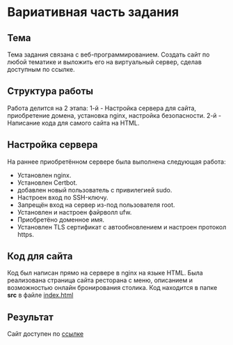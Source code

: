 # Вариативная часть задания

## Тема

Тема задания связана с веб-программированием. Создать сайт по любой тематике и выложить его на виртуальный сервер, сделав доступным по ссылке. 

## Структура работы

Работа делится на 2 этапа: 1-й - Настройка сервера для сайта, приобретение домена, установка nginx, настройка безопасности. 
2-й - Написание кода для самого сайта на HTML. 

## Настройка сервера

На раннее приобретённом сервере была выполнена следующая работа:
- Установлен nginx.
- Установлен Certbot.
- добавлен новый пользователь с привилегией sudo.
- Настроен вход по SSH-ключу.
- Запрещён вход на сервер из-под пользователя root.
- Установлен и настроен файрволл ufw.
- Приобретёно доменное имя.
- Установлен TLS сертификат с автообновлением и настроен протокол https.

## Код для сайта

Код был написан прямо на сервере в nginx на языке HTML. Была реализована страница сайта ресторана с меню, описанием и возможностью онлайн бронирования столика.
Код находится в папке **src** в файле [index.html](Practice-2025/blob/main/src/index.html)

## Результат 

Сайт доступен по [ссылке](https://dakkathroughthesnow.ru/)